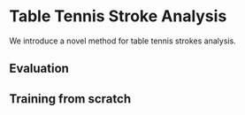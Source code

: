 # Table Tennis Stroke Analysis

We introduce a novel method for table tennis strokes analysis.

## Evaluation

## Training from scratch
